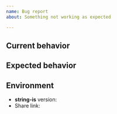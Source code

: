 ```yaml
---
name: Bug report
about: Something not working as expected

---
```


## Current behavior

<!-- Describe how the issue manifests itself. -->

## Expected behavior

<!-- Describe what the desired behavior would be. -->

## Environment

- **string-is** version: <!-- Version from package.json, or commit SHA -->
- Share link: <!-- If possible, a string-is 'share' link demonstrating the issue -->
